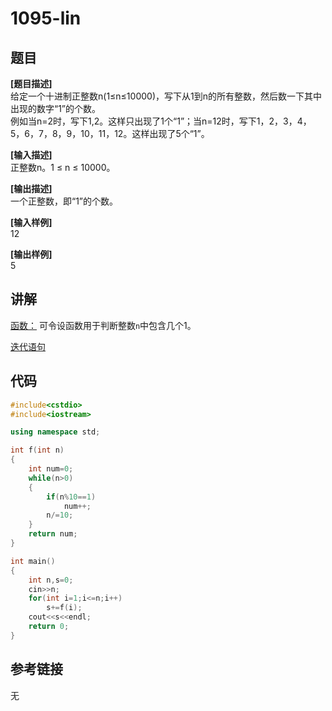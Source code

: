 # 1095-lin
## 题目  
**[题目描述]**  
给定一个十进制正整数n(1≤n≤10000)，写下从1到n的所有整数，然后数一下其中出现的数字“1”的个数。  
例如当n=2时，写下1,2。这样只出现了1个“1”；当n=12时，写下1，2，3，4，5，6，7，8，9，10，11，12。这样出现了5个“1”。  

**[输入描述]**   
正整数n。1 ≤ n ≤ 10000。  

**[输出描述]**  
一个正整数，即“1”的个数。  

**[输入样例]**  
12  

**[输出样例]**  
5  

## 讲解  
[函数：]([1])
可令设函数用于判断整数`n`中包含几个1。  

[迭代语句]([2])  

## 代码  

```cpp
#include<cstdio>
#include<iostream>

using namespace std;

int f(int n)
{
	int num=0;
	while(n>0)
	{
		if(n%10==1)
			num++;
		n/=10;
	}
	return num;
}

int main()
{
	int n,s=0;
	cin>>n;
	for(int i=1;i<=n;i++)
		s+=f(i);
	cout<<s<<endl;
	return 0;
}
```

## 参考链接  
无  
